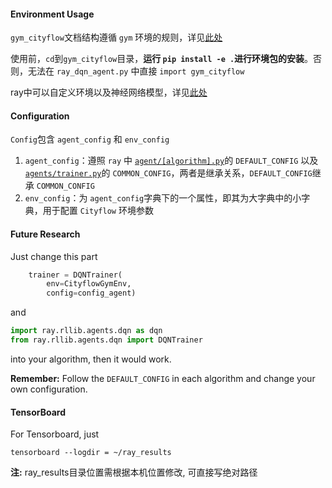 #### Environment Usage

`gym_cityflow`文档结构遵循 `gym` 环境的规则，详见[此处](https://medium.com/@apoddar573/making-your-own-custom-environment-in-gym-c3b65ff8cdaa)

使用前，`cd`到`gym_cityflow`目录，**运行 `pip install -e .`进行环境包的安装**。否则，无法在 `ray_dqn_agent.py` 中直接 `import gym_cityflow`

ray中可以自定义环境以及神经网络模型，详见[此处](https://github.com/ray-project/ray/blob/master/python/ray/rllib/examples/custom_env.py)



#### Configuration

`Config`包含 `agent_config` 和 `env_config`

1. `agent_config`：遵照 `ray` 中 [`agent/[algorithm].py`](https://github.com/ray-project/ray/tree/master/python/ray/rllib/agents)的 `DEFAULT_CONFIG` 以及 [`agents/trainer.py`](https://github.com/ray-project/ray/blob/master/python/ray/rllib/agents/trainer.py)的 `COMMON_CONFIG`，两者是继承关系，`DEFAULT_CONFIG`继承 `COMMON_CONFIG` 
2. `env_config`：为 `agent_config`字典下的一个属性，即其为大字典中的小字典，用于配置 `Cityflow` 环境参数



#### Future Research

Just change this part 

```python
    trainer = DQNTrainer(
        env=CityflowGymEnv,
        config=config_agent)
```

and 

```python
import ray.rllib.agents.dqn as dqn
from ray.rllib.agents.dqn import DQNTrainer
```

into your algorithm, then it would work.

**Remember:** Follow the `DEFAULT_CONFIG` in each algorithm and change your own configuration.



#### TensorBoard

For Tensorboard, just 

```
tensorboard --logdir = ~/ray_results
```

**注:** ray_results目录位置需根据本机位置修改, 可直接写绝对路径

